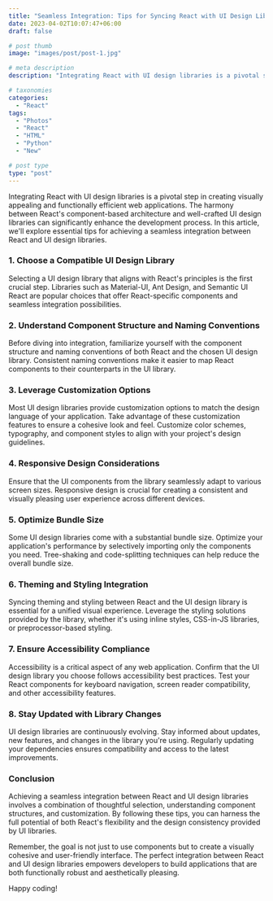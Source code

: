 ```yaml
---
title: "Seamless Integration: Tips for Syncing React with UI Design Libraries"
date: 2023-04-02T10:07:47+06:00
draft: false

# post thumb
image: "images/post/post-1.jpg"

# meta description
description: "Integrating React with UI design libraries is a pivotal step in creating visually appealing and functionally efficient web applications. The harmony between React's component-based architecture and well-crafted UI design libraries can significantly enhance the development process. In this article, we'll explore essential tips for achieving a seamless integration between React and UI design libraries."

# taxonomies
categories: 
  - "React"
tags:
  - "Photos"
  - "React"
  - "HTML"
  - "Python"
  - "New"

# post type
type: "post"
---
```


Integrating React with UI design libraries is a pivotal step in creating visually appealing and functionally efficient web applications. The harmony between React's component-based architecture and well-crafted UI design libraries can significantly enhance the development process. In this article, we'll explore essential tips for achieving a seamless integration between React and UI design libraries.

### 1. Choose a Compatible UI Design Library
Selecting a UI design library that aligns with React's principles is the first crucial step. Libraries such as Material-UI, Ant Design, and Semantic UI React are popular choices that offer React-specific components and seamless integration possibilities.

### 2. Understand Component Structure and Naming Conventions
Before diving into integration, familiarize yourself with the component structure and naming conventions of both React and the chosen UI design library. Consistent naming conventions make it easier to map React components to their counterparts in the UI library.

### 3. Leverage Customization Options
Most UI design libraries provide customization options to match the design language of your application. Take advantage of these customization features to ensure a cohesive look and feel. Customize color schemes, typography, and component styles to align with your project's design guidelines.

### 4. Responsive Design Considerations
Ensure that the UI components from the library seamlessly adapt to various screen sizes. Responsive design is crucial for creating a consistent and visually pleasing user experience across different devices.

### 5. Optimize Bundle Size
Some UI design libraries come with a substantial bundle size. Optimize your application's performance by selectively importing only the components you need. Tree-shaking and code-splitting techniques can help reduce the overall bundle size.

### 6. Theming and Styling Integration
Syncing theming and styling between React and the UI design library is essential for a unified visual experience. Leverage the styling solutions provided by the library, whether it's using inline styles, CSS-in-JS libraries, or preprocessor-based styling.

### 7. Ensure Accessibility Compliance
Accessibility is a critical aspect of any web application. Confirm that the UI design library you choose follows accessibility best practices. Test your React components for keyboard navigation, screen reader compatibility, and other accessibility features.

### 8. Stay Updated with Library Changes
UI design libraries are continuously evolving. Stay informed about updates, new features, and changes in the library you're using. Regularly updating your dependencies ensures compatibility and access to the latest improvements.

### Conclusion
Achieving a seamless integration between React and UI design libraries involves a combination of thoughtful selection, understanding component structures, and customization. By following these tips, you can harness the full potential of both React's flexibility and the design consistency provided by UI libraries.

Remember, the goal is not just to use components but to create a visually cohesive and user-friendly interface. The perfect integration between React and UI design libraries empowers developers to build applications that are both functionally robust and aesthetically pleasing.

Happy coding!